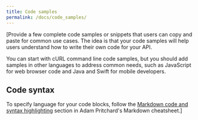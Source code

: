 ```yaml
---
title: Code samples
permalink: /docs/code_samples/
---
```


[Provide a few complete code samples or snippets that users can copy and paste for common use cases. The idea is that your code samples will help users understand how to write their own code for your API.

You can start with cURL command line code samples, but you should add samples in other languages to address common needs, such as JavaScript for web browser code and Java and Swift for mobile developers.

## Code syntax

To specify language for your code blocks, follow the [Markdown code and syntax highlighting](https://github.com/adam-p/markdown-here/wiki/Markdown-Cheatsheet#code-and-syntax-highlighting) section in Adam Pritchard's Markdown cheatsheet.]



